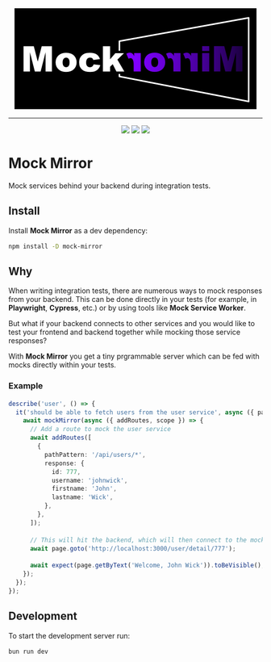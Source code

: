 <div align='center'>
  <img width='480px' height='200px' src='./assets/mock-mirror.png'>
</div>

---

<div align='center'>
  <a href="https://www.npmjs.com/package/mock-mirror"><img src="https://img.shields.io/npm/v/mock-mirror?style=plastic" /></a>
  <a href="https://www.npmjs.com/package/mock-mirror"><img src="https://img.shields.io/npm/dt/mock-mirror" /></a>
  <a href="https://github.com/chriskalmar/mock-mirror/blob/main/LICENSE"><img src="https://img.shields.io/github/license/chriskalmar/mock-mirror" /></a>
</div>

# Mock Mirror

Mock services behind your backend during integration tests.

## Install

Install **Mock Mirror** as a dev dependency:

```bash
npm install -D mock-mirror
```

## Why

When writing integration tests, there are numerous ways to mock responses from your backend. This can be done directly in your tests (for example, in **Playwright**, **Cypress**, etc.) or by using tools like **Mock Service Worker**.

But what if your backend connects to other services and you would like to test your frontend and backend together while mocking those service responses?

With **Mock Mirror** you get a tiny prgrammable server which can be fed with mocks directly within your tests.

### Example

```ts
describe('user', () => {
  it('should be able to fetch users from the user service', async ({ page }) => {
    await mockMirror(async ({ addRoutes, scope }) => {
      // Add a route to mock the user service
      await addRoutes([
        {
          pathPattern: '/api/users/*',
          response: {
            id: 777,
            username: 'johnwick',
            firstname: 'John',
            lastname: 'Wick',
          },
        },
      ]);

      // This will hit the backend, which will then connect to the mocked user service
      await page.goto('http://localhost:3000/user/detail/777');

      await expect(page.getByText('Welcome, John Wick')).toBeVisible();
    });
  });
});
```

## Development

To start the development server run:

```bash
bun run dev
```
